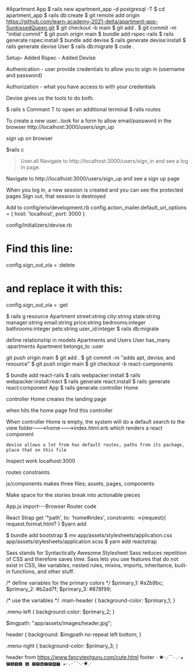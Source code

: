 #Apartment App
$ rails new apartment_app -d postgresql -T
$  cd apartment_app
$  rails db:create
$  git remote add origin https://github.com/learn-academy-2021-delta/apartment-app-SunkissedQueen.git
$  git checkout -b main
$  git add .
$  git commit -m "initial commit"
$  git push origin main
$  bundle add rspec-rails
$  rails generate rspec:install
$  bundle add devise
$  rails generate devise:install
$  rails generate devise User
$  rails db:migrate
$  code .

Setup- Added Rspec
    - Added Devise

Authenication - user provide credentials to allow you to sign in (username and password)

Authorization - what you have access to with your credentials

Devise gives us the tools to do both.

$ rails s
Commant T to open an additional terminal
$ rails routes

To create a new user...look for a form to allow email/password
in the browser
http://localhost:3000/users/sign_up

sign up on browser

$rails c
>User.all
Navigate to http://localhost:3000/users/sign_in and see a log in page.

Navigate to http://localhost:3000/users/sign_up and see a sign up page

When you log in, a new session is created and you can see the protected pages
Sign out, that session is destroyed

Add to config/env/development.rb
config.action_mailer.default_url_options = { host: 'localhost', port: 3000 }

config/initializers/devise.rb
# Find this line:
config.sign_out_via = :delete
# and replace it with this:
config.sign_out_via = :get

$ rails g resource Apartment street:string city:string state:string manager:string email:string price:string bedrooms:integer bathrooms:integer pets:string user_id:integer
$ rails db:migrate

define relationship in models
Apartments and Users
User has_many :apartments
Apartment belongs_to :user

git push origin main
$ git add .
$  git commit -m "adds apt, devise, and resource"
$  git push origin main
$  git checkout -b react-components

$ bundle add react-rails
$ rails webpacker:install
$ rails webpacker:install:react
$ rails generate react:install
$ rails generate react:component App
$ rails generate controller Home

controller Home creates the landing page

when hits the home page find this controller

When controller Home is empty, the system will do a default search to the view folder--->home--->index.html.erb  which renders a react component

    devise allows a lot from has default routes, paths from its package, place that on this file


Inspect work
localhost:3000

routes constraints

js/components
    makes three files; assets, pages, components

Make space for the stories
break into actionable pieces

App.js
import---Browser Router code

React Strap
get '*path', to: 'home#index', constraints: ->(request){ request.format.html? }
$yarn add 

$ bundle add bootstrap
$ mv app/assets/stylesheets/application.css app/assets/stylesheets/application.scss
$ yarn add reactstrap


Sass stands for Syntactically Awesome Stylesheet
Sass reduces repetition of CSS and therefore saves time. Sass lets you use features that do not exist in CSS, like variables, nested rules, mixins, imports, inheritance, built-in functions, and other stuff.

/* define variables for the primary colors */
$primary_1: #a2b9bc;
$primary_2: #b2ad7f;
$primary_3: #878f99;

/* use the variables */
.main-header {
  background-color: $primary_1;
}

.menu-left {
  background-color: $primary_2;
}


$imgpath: "app/assets/images/header.jpg";

header {
	background: $imgpath no-repeat left bottom;
}

.menu-right {
  background-color: $primary_3;
}

<div style={{ backgroundImage: "url(/img/header.jpg)", backgroundRepeat: 'no-repeat',
  width:'100%'}}>

  header from https://www.fancytextguru.com/cute.html
  footer ·.★·.·´¯`·.·★ 🅲🅰🆂🅷 🅽 🅲🅾🅼🅵🅾🆁🆃 ★·.·´¯`·.·★.·